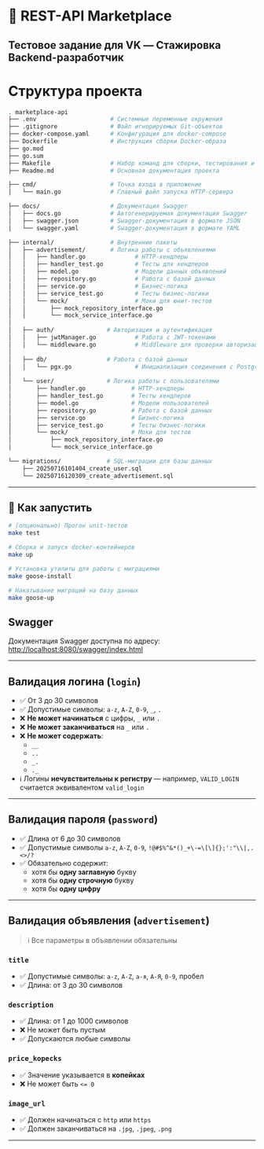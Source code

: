 
# 🛒 REST-API Marketplace

**Тестовое задание для VK — Стажировка Backend-разработчик**
---
# Структура проекта

```bash
. marketplace-api
├── .env                     # Системные переменные окружения
├── .gitignore               # Файл игнорируемых Git-объектов
├── docker-compose.yaml      # Конфигурация для docker-compose
├── Dockerfile               # Инструкция сборки Docker-образа
├── go.mod                   
├── go.sum                   
├── Makefile                 # Набор команд для сборки, тестирования и запуска
├── Readme.md                # Основная документация проекта

├── cmd/                     # Точка входа в приложение
│   └── main.go              # Главный файл запуска HTTP-сервера

├── docs/                    # Документация Swagger
│   ├── docs.go              # Автогенерируемая документация Swagger
│   ├── swagger.json         # Swagger-документация в формате JSON
│   └── swagger.yaml         # Swagger-документация в формате YAML

├── internal/                # Внутренние пакеты
│   ├── advertisement/       # Логика работы с объявлениями
│   │   ├── handler.go              # HTTP-хендлеры
│   │   ├── handler_test.go         # Тесты для хендлеров
│   │   ├── model.go                # Модели данных объявлений
│   │   ├── repository.go           # Работа с базой данных
│   │   ├── service.go              # Бизнес-логика
│   │   ├── service_test.go         # Тесты бизнес-логики
│   │   └── mock/                   # Моки для юнит-тестов
│   │       ├── mock_repository_interface.go
│   │       └── mock_service_interface.go
│
│   ├── auth/               # Авторизация и аутентификация
│   │   ├── jwtManager.go           # Работа с JWT-токенами
│   │   └── middleware.go           # Middleware для проверки авторизации
│
│   ├── db/                 # Работа с базой данных
│   │   └── pgx.go                  # Инициализация соединения с PostgreSQL
│
│   └── user/               # Логика работы с пользователями
│       ├── handler.go             # HTTP-хендлеры
│       ├── handler_test.go        # Тесты хендлеров
│       ├── model.go               # Модели пользователей
│       ├── repository.go          # Работа с базой данных
│       ├── service.go             # Бизнес-логика
│       ├── service_test.go        # Тесты бизнес-логики
│       └── mock/                  # Моки для тестов
│           ├── mock_repository_interface.go
│           └── mock_service_interface.go

└── migrations/             # SQL-миграции для базы данных
    ├── 20250716101404_create_user.sql             
    └── 20250716120309_create_advertisement.sql     
```
---

## 🚀 Как запустить

```bash
# (опционально) Прогон unit-тестов
make test

# Сборка и запуск docker-контейнеров
make up

# Установка утилиты для работы с миграциями
make goose-install

# Накатывание миграций на базу данных
make goose-up
```

## Swagger

Документация Swagger доступна по адресу: [http://localhost:8080/swagger/index.html](http://localhost:8080/swagger/index.html)

---

## Валидация логина (`login`)

- ✅ От 3 до 30 символов  
- ✅ Допустимые символы: `a-z`, `A-Z`, `0-9`, `_`, `.`  
- ❌ **Не может начинаться** с цифры, `_` или `.`  
- ❌ **Не может заканчиваться** на `_` или `.`  
- ❌ **Не может содержать**:  
  - `__`  
  - `..`  
  - `_.`  
  - `._`  
- ℹ️ Логины **нечувствительны к регистру** — например, `VALID_LOGIN` считается эквивалентом `valid_login`

---

## Валидация пароля (`password`)

- ✅ Длина от 6 до 30 символов  
- ✅ Допустимые символы `a-z`, `A-Z`, `0-9`, `!@#$%^&*()_+\-=\[\]{};':"\\|,.<>/?`
- ✅ Обязательно содержит:  
  - хотя бы **одну заглавную** букву  
  - хотя бы **одну строчную** букву  
  - хотя бы **одну цифру**

---

## Валидация объявления (`advertisement`)

> ℹ️ Все параметры в объявлении обязательны

### `title`

- ✅ Допустимые символы: `a-z`, `A-Z`, `а-я`, `А-Я`, `0-9`, пробел  
- ✅ Длина: от 3 до 30 символов

### `description`

- ✅ Длина: от 1 до 1000 символов  
- ❌ Не может быть пустым  
- ✅ Допускаются любые символы

### `price_kopecks`

- ✅ Значение указывается в **копейках**  
- ❌ Не может быть `<= 0`

### `image_url`

- ✅ Должен начинаться с `http` или `https`  
- ✅ Должен заканчиваться на `.jpg`, `.jpeg`, `.png`

---
